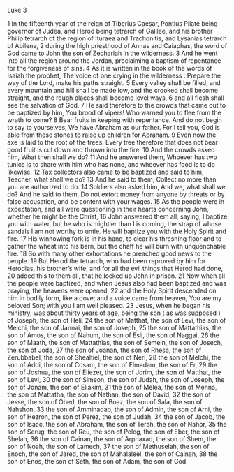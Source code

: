Luke 3

1	In the fifteenth year of the reign of Tiberius Caesar, Pontius Pilate being governor of Judea, and Herod being tetrarch of Galilee, and his brother Philip tetrarch of the region of Ituraea and Trachonitis, and Lysanias tetrarch of Abilene,
2	during the high priesthood of Annas and Caiaphas, the word of God came to John the son of Zechariah in the wilderness.
3	And he went into all the region around the Jordan, proclaiming a baptism of repentance for the forgiveness of sins.
4	As it is written in the book of the words of Isaiah the prophet, The voice of one crying in the wilderness : Prepare the way of the Lord, make his paths straight.
5	Every valley shall be filled, and every mountain and hill shall be made low, and the crooked shall become straight, and the rough places shall become level ways,
6	and all flesh shall see the salvation of God.
7	He said therefore to the crowds that came out to be baptized by him, You brood of vipers! Who warned you to flee from the wrath to come?
8	Bear fruits in keeping with repentance. And do not begin to say to yourselves, We have Abraham as our father. For I tell you, God is able from these stones to raise up children for Abraham.
9	Even now the axe is laid to the root of the trees. Every tree therefore that does not bear good fruit is cut down and thrown into the fire.
10	And the crowds asked him, What then shall we do?
11	And he answered them, Whoever has two tunics is to share with him who has none, and whoever has food is to do likewise.
12	Tax collectors also came to be baptized and said to him, Teacher, what shall we do?
13	And he said to them, Collect no more than you are authorized to do.
14	Soldiers also asked him, And we, what shall we do? And he said to them, Do not extort money from anyone by threats or by false accusation, and be content with your wages.
15	As the people were in expectation, and all were questioning in their hearts concerning John, whether he might be the Christ,
16	John answered them all, saying, I baptize you with water, but he who is mightier than I is coming, the strap of whose sandals I am not worthy to untie. He will baptize you with the Holy Spirit and fire.
17	His winnowing fork is in his hand, to clear his threshing floor and to gather the wheat into his barn, but the chaff he will burn with unquenchable fire.
18	So with many other exhortations he preached good news to the people.
19	But Herod the tetrarch, who had been reproved by him for Herodias, his brother’s wife, and for all the evil things that Herod had done,
20	added this to them all, that he locked up John in prison.
21	Now when all the people were baptized, and when Jesus also had been baptized and was praying, the heavens were opened,
22	and the Holy Spirit descended on him in bodily form, like a dove; and a voice came from heaven, You are my beloved Son; with you I am well pleased.
23	Jesus, when he began his ministry, was about thirty years of age, being the son ( as was supposed ) of Joseph, the son of Heli,
24	the son of Matthat, the son of Levi, the son of Melchi, the son of Jannai, the son of Joseph,
25	the son of Mattathias, the son of Amos, the son of Nahum, the son of Esli, the son of Naggai,
26	the son of Maath, the son of Mattathias, the son of Semein, the son of Josech, the son of Joda,
27	the son of Joanan, the son of Rhesa, the son of Zerubbabel, the son of Shealtiel, the son of Neri,
28	the son of Melchi, the son of Addi, the son of Cosam, the son of Elmadam, the son of Er,
29	the son of Joshua, the son of Eliezer, the son of Jorim, the son of Matthat, the son of Levi,
30	the son of Simeon, the son of Judah, the son of Joseph, the son of Jonam, the son of Eliakim,
31	the son of Melea, the son of Menna, the son of Mattatha, the son of Nathan, the son of David,
32	the son of Jesse, the son of Obed, the son of Boaz, the son of Sala, the son of Nahshon,
33	the son of Amminadab, the son of Admin, the son of Arni, the son of Hezron, the son of Perez, the son of Judah,
34	the son of Jacob, the son of Isaac, the son of Abraham, the son of Terah, the son of Nahor,
35	the son of Serug, the son of Reu, the son of Peleg, the son of Eber, the son of Shelah,
36	the son of Cainan, the son of Arphaxad, the son of Shem, the son of Noah, the son of Lamech,
37	the son of Methuselah, the son of Enoch, the son of Jared, the son of Mahalaleel, the son of Cainan,
38	the son of Enos, the son of Seth, the son of Adam, the son of God.

